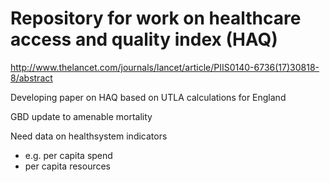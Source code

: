 # Repository for work on healthcare access and quality index (HAQ)
http://www.thelancet.com/journals/lancet/article/PIIS0140-6736(17)30818-8/abstract

Developing paper on HAQ based on UTLA calculations for England

GBD update to amenable mortality

Need data on healthsystem indicators
  * e.g. per capita spend
  * per capita resources
  
  
